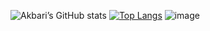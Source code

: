 ![Akbari’s GitHub stats](https://github-readme-stats.vercel.app/api?username=Akbari300&count_private=true&theme=radical)
[![Top Langs](https://github-readme-stats.vercel.app/api/top-langs/?username=Akbari300&layout=compact)](https://github.com/Akbari300/github-readme-stats)
![image](https://user-images.githubusercontent.com/32899288/129613673-ce3c7d32-9a91-4ba3-89b3-861edb22b079.png)





<!--
**Akbari300/Akbari300** is a ✨ _special_ ✨ repository because its `README.md` (this file) appears on your GitHub profile.

Here are some ideas to get you started:

- 🔭 I’m currently working on ...
- 🌱 I’m currently learning ...
- 👯 I’m looking to collaborate on ...
- 🤔 I’m looking for help with ...
- 💬 Ask me about ...
- 📫 How to reach me: ...
- 😄 Pronouns: ...
- ⚡ Fun fact: ...
-->
